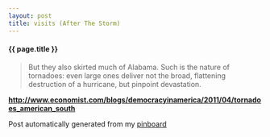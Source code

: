 ```yaml
---
layout: post
title: visits (After The Storm)
---
```


#### {{ page.title }}

> But they also skirted much of Alabama. Such is the nature of tornadoes: even large ones deliver not the broad, flattening destruction of a hurricane, but pinpoint devastation.  

<strong><a href='http://www.economist.com/blogs/democracyinamerica/2011/04/tornadoes_american_south'>http://www.economist.com/blogs/democracyinamerica/2011/04/tornadoes_american_south</a></strong>

Post automatically generated from my <a href="http://pinboard.in/u:ndfine">pinboard</a>
